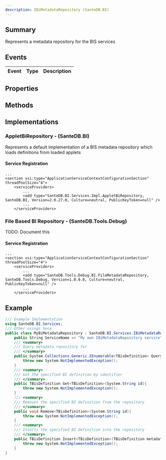 ```yaml
---
description: IBiMetadataRepository (SanteDB.BI)
---
```


## Summary
Represents a metadata repository for the BIS services

## Events

|Event|Type|Description|
|-|-|-|

## Properties


## Methods


## Implementations


### AppletBiRepository - (SanteDB.BI)
Represents a default implementation of a BIS metadata repository which loads definitions from loaded applets

#### Service Registration
```markup
...
<section xsi:type="ApplicationServiceContextConfigurationSection" threadPoolSize="4">
	<serviceProviders>
		...
		<add type="SanteDB.BI.Services.Impl.AppletBiRepository, SanteDB.BI, Version=2.0.27.0, Culture=neutral, PublicKeyToken=null" />
		...
	</serviceProviders>
```

### File Based BI Repository - (SanteDB.Tools.Debug)
TODO: Document this

#### Service Registration
```markup
...
<section xsi:type="ApplicationServiceContextConfigurationSection" threadPoolSize="4">
	<serviceProviders>
		...
		<add type="SanteDB.Tools.Debug.BI.FileMetadataRepository, SanteDB.Tools.Debug, Version=1.0.0.0, Culture=neutral, PublicKeyToken=null" />
		...
	</serviceProviders>
```
## Example
```csharp
/// Example Implementation
using SanteDB.BI.Services;
/// Other usings here
public class MyBiMetadataRepository : SanteDB.BI.Services.IBiMetadataRepository { 
	public String ServiceName => "My own IBiMetadataRepository service";
	/// <summary>
	/// Query metadata repository for
	/// </summary>
	public System.Collections.Generic.IEnumerable<TBisDefinition> Query<TBisDefinition>(System.Linq.Expressions.Expression<System.Func<TBisDefinition,System.Boolean>> filter,System.Int32 offset,System.Nullable<System.Int32> count){
		throw new System.NotImplementedException();
	}
	/// <summary>
	/// Get the specified BI definition by identifier
	/// </summary>
	public TBisDefinition Get<TBisDefinition>(System.String id){
		throw new System.NotImplementedException();
	}
	/// <summary>
	/// Removes the specified BI definition from the repository
	/// </summary>
	public void Remove<TBisDefinition>(System.String id){
		throw new System.NotImplementedException();
	}
	/// <summary>
	/// Inserts the specified BI definition into the repository
	/// </summary>
	public TBisDefinition Insert<TBisDefinition>(TBisDefinition metadata){
		throw new System.NotImplementedException();
	}
}
```
